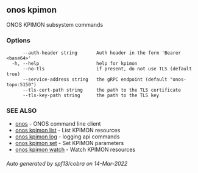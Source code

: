<!--
SPDX-FileCopyrightText: 2019-present Open Networking Foundation <info@opennetworking.org>

SPDX-License-Identifier: Apache-2.0
-->

## onos kpimon

ONOS KPIMON subsystem commands

### Options

```
      --auth-header string       Auth header in the form 'Bearer <base64>'
  -h, --help                     help for kpimon
      --no-tls                   if present, do not use TLS (default true)
      --service-address string   the gRPC endpoint (default "onos-topo:5150")
      --tls-cert-path string     the path to the TLS certificate
      --tls-key-path string      the path to the TLS key
```

### SEE ALSO

* [onos](onos.md)	 - ONOS command line client
* [onos kpimon list](onos_kpimon_list.md)	 - List KPIMON resources
* [onos kpimon log](onos_kpimon_log.md)	 - logging api commands
* [onos kpimon set](onos_kpimon_set.md)	 - Set KPIMON parameters
* [onos kpimon watch](onos_kpimon_watch.md)	 - Watch KPIMON resources

###### Auto generated by spf13/cobra on 14-Mar-2022
